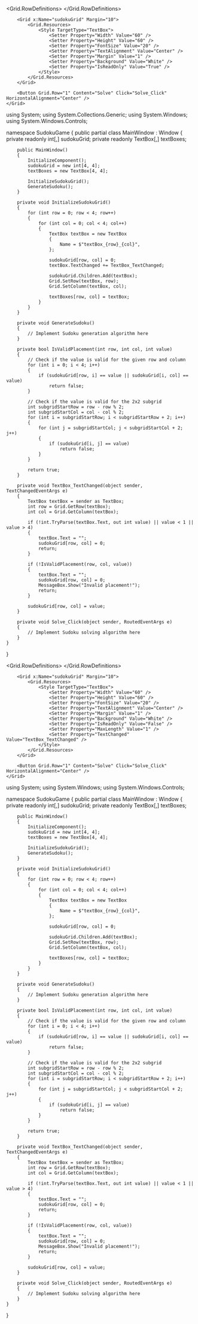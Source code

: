 <Window x:Class="SudokuGame.MainWindow"
        xmlns="http://schemas.microsoft.com/winfx/2006/xaml/presentation"
        xmlns:x="http://schemas.microsoft.com/winfx/2006/xaml"
        Title="Sudoku" Height="450" Width="450">
    <Grid>
        <Grid.RowDefinitions>
            <RowDefinition Height="*" />
            <RowDefinition Height="Auto" />
        </Grid.RowDefinitions>
        
        <Grid x:Name="sudokuGrid" Margin="10">
            <Grid.Resources>
                <Style TargetType="TextBox">
                    <Setter Property="Width" Value="60" />
                    <Setter Property="Height" Value="60" />
                    <Setter Property="FontSize" Value="20" />
                    <Setter Property="TextAlignment" Value="Center" />
                    <Setter Property="Margin" Value="1" />
                    <Setter Property="Background" Value="White" />
                    <Setter Property="IsReadOnly" Value="True" />
                </Style>
            </Grid.Resources>
        </Grid>

        <Button Grid.Row="1" Content="Solve" Click="Solve_Click" HorizontalAlignment="Center" />
    </Grid>
</Window>



using System;
using System.Collections.Generic;
using System.Windows;
using System.Windows.Controls;

namespace SudokuGame
{
    public partial class MainWindow : Window
    {
        private readonly int[,] sudokuGrid;
        private readonly TextBox[,] textBoxes;

        public MainWindow()
        {
            InitializeComponent();
            sudokuGrid = new int[4, 4];
            textBoxes = new TextBox[4, 4];

            InitializeSudokuGrid();
            GenerateSudoku();
        }

        private void InitializeSudokuGrid()
        {
            for (int row = 0; row < 4; row++)
            {
                for (int col = 0; col < 4; col++)
                {
                    TextBox textBox = new TextBox
                    {
                        Name = $"textBox_{row}_{col}",
                    };

                    sudokuGrid[row, col] = 0;
                    textBox.TextChanged += TextBox_TextChanged;

                    sudokuGrid.Children.Add(textBox);
                    Grid.SetRow(textBox, row);
                    Grid.SetColumn(textBox, col);

                    textBoxes[row, col] = textBox;
                }
            }
        }

        private void GenerateSudoku()
        {
            // Implement Sudoku generation algorithm here
        }

        private bool IsValidPlacement(int row, int col, int value)
        {
            // Check if the value is valid for the given row and column
            for (int i = 0; i < 4; i++)
            {
                if (sudokuGrid[row, i] == value || sudokuGrid[i, col] == value)
                    return false;
            }

            // Check if the value is valid for the 2x2 subgrid
            int subgridStartRow = row - row % 2;
            int subgridStartCol = col - col % 2;
            for (int i = subgridStartRow; i < subgridStartRow + 2; i++)
            {
                for (int j = subgridStartCol; j < subgridStartCol + 2; j++)
                {
                    if (sudokuGrid[i, j] == value)
                        return false;
                }
            }

            return true;
        }

        private void TextBox_TextChanged(object sender, TextChangedEventArgs e)
        {
            TextBox textBox = sender as TextBox;
            int row = Grid.GetRow(textBox);
            int col = Grid.GetColumn(textBox);

            if (!int.TryParse(textBox.Text, out int value) || value < 1 || value > 4)
            {
                textBox.Text = "";
                sudokuGrid[row, col] = 0;
                return;
            }

            if (!IsValidPlacement(row, col, value))
            {
                textBox.Text = "";
                sudokuGrid[row, col] = 0;
                MessageBox.Show("Invalid placement!");
                return;
            }

            sudokuGrid[row, col] = value;
        }

        private void Solve_Click(object sender, RoutedEventArgs e)
        {
            // Implement Sudoku solving algorithm here
        }
    }
}



<Window x:Class="SudokuGame.MainWindow"
        xmlns="http://schemas.microsoft.com/winfx/2006/xaml/presentation"
        xmlns:x="http://schemas.microsoft.com/winfx/2006/xaml"
        Title="Sudoku" Height="450" Width="450">
    <Grid>
        <Grid.RowDefinitions>
            <RowDefinition Height="*" />
            <RowDefinition Height="Auto" />
        </Grid.RowDefinitions>
        
        <Grid x:Name="sudokuGrid" Margin="10">
            <Grid.Resources>
                <Style TargetType="TextBox">
                    <Setter Property="Width" Value="60" />
                    <Setter Property="Height" Value="60" />
                    <Setter Property="FontSize" Value="20" />
                    <Setter Property="TextAlignment" Value="Center" />
                    <Setter Property="Margin" Value="1" />
                    <Setter Property="Background" Value="White" />
                    <Setter Property="IsReadOnly" Value="False" />
                    <Setter Property="MaxLength" Value="1" />
                    <Setter Property="TextChanged" Value="TextBox_TextChanged" />
                </Style>
            </Grid.Resources>
        </Grid>

        <Button Grid.Row="1" Content="Solve" Click="Solve_Click" HorizontalAlignment="Center" />
    </Grid>
</Window>




using System;
using System.Windows;
using System.Windows.Controls;

namespace SudokuGame
{
    public partial class MainWindow : Window
    {
        private readonly int[,] sudokuGrid;
        private readonly TextBox[,] textBoxes;

        public MainWindow()
        {
            InitializeComponent();
            sudokuGrid = new int[4, 4];
            textBoxes = new TextBox[4, 4];

            InitializeSudokuGrid();
            GenerateSudoku();
        }

        private void InitializeSudokuGrid()
        {
            for (int row = 0; row < 4; row++)
            {
                for (int col = 0; col < 4; col++)
                {
                    TextBox textBox = new TextBox
                    {
                        Name = $"textBox_{row}_{col}",
                    };

                    sudokuGrid[row, col] = 0;

                    sudokuGrid.Children.Add(textBox);
                    Grid.SetRow(textBox, row);
                    Grid.SetColumn(textBox, col);

                    textBoxes[row, col] = textBox;
                }
            }
        }

        private void GenerateSudoku()
        {
            // Implement Sudoku generation algorithm here
        }

        private bool IsValidPlacement(int row, int col, int value)
        {
            // Check if the value is valid for the given row and column
            for (int i = 0; i < 4; i++)
            {
                if (sudokuGrid[row, i] == value || sudokuGrid[i, col] == value)
                    return false;
            }

            // Check if the value is valid for the 2x2 subgrid
            int subgridStartRow = row - row % 2;
            int subgridStartCol = col - col % 2;
            for (int i = subgridStartRow; i < subgridStartRow + 2; i++)
            {
                for (int j = subgridStartCol; j < subgridStartCol + 2; j++)
                {
                    if (sudokuGrid[i, j] == value)
                        return false;
                }
            }

            return true;
        }

        private void TextBox_TextChanged(object sender, TextChangedEventArgs e)
        {
            TextBox textBox = sender as TextBox;
            int row = Grid.GetRow(textBox);
            int col = Grid.GetColumn(textBox);

            if (!int.TryParse(textBox.Text, out int value) || value < 1 || value > 4)
            {
                textBox.Text = "";
                sudokuGrid[row, col] = 0;
                return;
            }

            if (!IsValidPlacement(row, col, value))
            {
                textBox.Text = "";
                sudokuGrid[row, col] = 0;
                MessageBox.Show("Invalid placement!");
                return;
            }

            sudokuGrid[row, col] = value;
        }

        private void Solve_Click(object sender, RoutedEventArgs e)
        {
            // Implement Sudoku solving algorithm here
        }
    }
}
